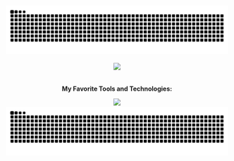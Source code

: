 <div align="center">
  <picture>
    <source media="(prefers-color-scheme: dark)" srcset="https://raw.githubusercontent.com/eman-cickusic/eman-cickusic/output/github-snake-dark.svg">
    <source media="(prefers-color-scheme: light)" srcset="https://raw.githubusercontent.com/eman-cickusic/eman-cickusic/output/github-snake.svg">
    <img alt="github snake animation" src="https://raw.githubusercontent.com/eman-cickusic/eman-cickusic/output/github-snake.svg">
  </picture>
</div>

<br>

<div align="center">
  <a href="https://github.com/anuraghazra/github-readme-stats">
    <img src="https://github-readme-stats.vercel.app/api?username=eman-cickusic&show_icons=true&theme=transparent&icon_color=0071e3&text_color=545458&title_color=0071e3" />
  </a>
</div>

<br>

<div align="center">
  <p><strong>My Favorite Tools and Technologies:</strong></p>
  <a href="https://skillicons.dev">
    <img src="https://skillicons.dev/icons?i=gcp,terraform,docker,kubernetes,python,bash,githubactions,linux" />
  </a>
</div>

<picture>
  <source media="(prefers-color-scheme: dark)" srcset="https://raw.githubusercontent.com/eman-cickusic/eman-cickusic/output/github-snake-dark.svg">
  <source media="(prefers-color-scheme: light)" srcset="https://raw.githubusercontent.com/eman-cickusic/eman-cickusic/output/github-snake.svg">
  <img alt="github snake animation" src="https://raw.githubusercontent.com/eman-cickusic/eman-cickusic/output/github-snake.svg">
</picture>
